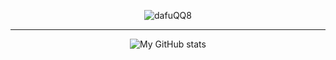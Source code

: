 <p align = "center"> <img src="https://github.com/dafuQQ8/dafuQQ8/blob/33dd66576ed1728fe995de8f288139f3dcd080e5/IucvhM.gif" alt="dafuQQ8" /></p>

---

<p align = "center"> <img alt="My GitHub stats" src="https://github-readme-stats.anuraghazra1.vercel.app/api?username=dafuqq8&show_icons=true&include_all_commits=true&theme=tokyonight" alt="Serge github stats" /> </p>

[instagram]: https://instagram.com/dafuqq8
[telegram]: https://t.me/dafuQQ8
